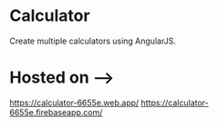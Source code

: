 # Calculator
Create multiple calculators using AngularJS.
# Hosted on -->
https://calculator-6655e.web.app/
https://calculator-6655e.firebaseapp.com/
